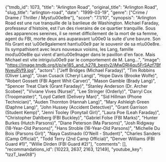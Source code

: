 {"tmdb_id": 1073, "title": "Arlington Road", "original_title": "Arlington Road", "slug_title": "arlington-road", "date": "1999-03-19", "genre": ["Crime / Drame / Thriller / Myst\u00e8re"], "score": "7.1/10", "synopsis": "Arlington Road est une rue tranquille de la banlieue de Washington. Michael Faraday, professeur d'histoire, est l'un des riverains de ce quartier tranquille. Sous des apparences sereines, il se remet difficilement de la mort de sa femme, agent du FBI, morte deux ans auparavant \u00e0 la suite d'une bavure. Son fils Grant est \u00e9galement hant\u00e9 par le souvenir de sa m\u00e8re. Ils sympathisent avec leurs nouveaux voisins, les Lang, famille mod\u00e8le qui vient d'am\u00e9nager dans le pavillon d'en face. Mais Michael est vite intrigu\u00e9 par le comportement de M. Lang...", "image": "https://image.tmdb.org/t/p/w185_and_h278_bestv2/jMwDRI4qu5FrSAzf7BfNveuRVf9.jpg", "actors": ["Jeff Bridges (Michael Faraday)", "Tim Robbins (Oliver Lang)", "Joan Cusack (Cheryl Lang)", "Hope Davis (Brooke Wolfe)", "Robert Gossett (FBI Agent Whit Carver)", "Mason Gamble (Brady Lang)", "Spencer Treat Clark (Grant Faraday)", "Stanley Anderson (Dr. Archer Scobee)", "Viviane Vives (Nurse)", "Lee Stringer (Orderly)", "Darryl Cox (Troopmaster)", "Loyd Catlett (Delivery Man)", "Sid Hillman (Phone Technician)", "Auden Thornton (Hannah Lang)", "Mary Ashleigh Green (Daphne Lang)", "John Hussey (Accident Detective)", "Grant Garrison (Student Kemp)", "Jenni Tooley (Ponytail Girl)", "Laura Poe (Leah Faraday)", "Christopher Dahlberg (FBI Buckley)", "Gabriel Folse (FBI Marks)", "Hunter Burkes (Hutch Parsons)", "Diane Peterson (Ma Parsons)", "Josh Ridgway (18-Year-Old Parsons)", "Hans Stroble (16-Year-Old Parsons)", "Michelle Du Bois (Parsons Girl)", "Naya Castinado (O'Neill - Student)", "Charles Sanders (Camp Official)", "Todd Terry (2nd Camp Official)", "Denver Williams (FBI Guard #1)", "Willie Dirden (FBI Guard #2)"], "comments": [], "recommandations_id": [10223, 2637, 2163, 12149], "youtube_key": "tzzT_Iaw0t8"}